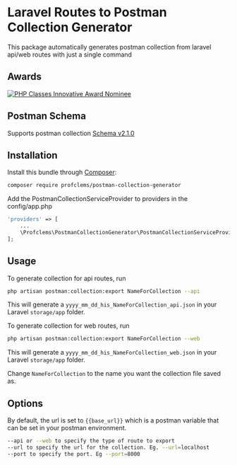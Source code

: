 # Laravel Routes to Postman Collection Generator
This package automatically generates postman collection from laravel api/web routes with just a single command

## Awards
[![PHP Classes Innovative Award Nominee](https://www.phpclasses.org/award/innovation/nominee.gif "PHP Classes Innovative Award June 2020 Nominee")](https://www.phpclasses.org/package/11687-PHP-Generate-routes-for-an-API-or-Web-applications.html)

## Postman Schema
Supports postman collection [Schema v2.1.0](https://schema.getpostman.com/json/collection/v2.1.0/collection.json)

## Installation

Install this bundle through [Composer](https://getcomposer.org/):

```bash
composer require profclems/postman-collection-generator
```
Add the PostmanCollectionServiceProvider to providers in the config/app.php

```php
'providers' => [
    ...
    \Profclems\PostmanCollectionGenerator\PostmanCollectionServiceProvider::class,
];
```
## Usage

To generate collection for api routes, run
```bash
php artisan postman:collection:export NameForCollection --api
```
This will generate a ```yyyy_mm_dd_his_NameForCollection_api.json``` in your Laravel ```storage/app``` folder.

To generate collection for web routes, run
```bash
php artisan postman:collection:export NameForCollection --web
```
This will generate a ```yyyy_mm_dd_his_NameForCollection_web.json``` in your Laravel ```storage/app``` folder.


Change `NameForCollection` to the name you want the collection file saved as.

## Options
By default, the url is set to ```{{base_url}}``` which is a postman variable that can be set in your postman environment.
```bash
--api or --web to specify the type of route to export
--url to specify the url for the collection. Eg. --url=localhost
--port to specify the port. Eg --port=8000
```
